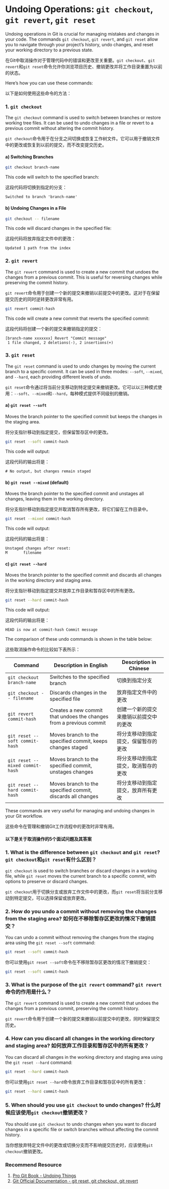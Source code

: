 # Undoing Operations: `git checkout`, `git revert`, `git reset`

Undoing operations in Git is crucial for managing mistakes and changes in your code. The commands `git checkout`, `git revert`, and `git reset` allow you to navigate through your project’s history, undo changes, and reset your working directory to a previous state.

在Git中取消操作对于管理代码中的错误和更改至关重要。`git checkout`、`git revert`和`git reset`命令允许你浏览项目历史、撤销更改并将工作目录重置为以前的状态。

Here’s how you can use these commands:

以下是如何使用这些命令的方法：

### 1. `git checkout`

The `git checkout` command is used to switch between branches or restore working tree files. It can be used to undo changes in a file or revert to a previous commit without altering the commit history.

`git checkout`命令用于在分支之间切换或恢复工作树文件。它可以用于撤销文件中的更改或恢复到以前的提交，而不改变提交历史。

#### a) Switching Branches

```bash
git checkout branch-name
```

This code will switch to the specified branch:

这段代码将切换到指定的分支：

```
Switched to branch 'branch-name'
```

#### b) Undoing Changes in a File

```bash
git checkout -- filename
```

This code will discard changes in the specified file:

这段代码将放弃指定文件中的更改：

```
Updated 1 path from the index
```

### 2. `git revert`

The `git revert` command is used to create a new commit that undoes the changes from a previous commit. This is useful for reversing changes while preserving the commit history.

`git revert`命令用于创建一个新的提交来撤销以前提交中的更改。这对于在保留提交历史的同时逆转更改非常有用。

```bash
git revert commit-hash
```

This code will create a new commit that reverts the specified commit:

这段代码将创建一个新的提交来撤销指定的提交：

```
[branch-name xxxxxxx] Revert "Commit message"
 1 file changed, 2 deletions(-), 2 insertions(+)
```

### 3. `git reset`

The `git reset` command is used to undo changes by moving the current branch to a specific commit. It can be used in three modes: `--soft`, `--mixed`, and `--hard`, each providing different levels of undo.

`git reset`命令通过将当前分支移动到特定提交来撤销更改。它可以以三种模式使用：`--soft`、`--mixed`和`--hard`，每种模式提供不同级别的撤销。

#### a) `git reset --soft`

Moves the branch pointer to the specified commit but keeps the changes in the staging area.

将分支指针移动到指定提交，但保留暂存区中的更改。

```bash
git reset --soft commit-hash
```

This code will output:

这段代码的输出将是：

```
# No output, but changes remain staged
```

#### b) `git reset --mixed` (default)

Moves the branch pointer to the specified commit and unstages all changes, leaving them in the working directory.

将分支指针移动到指定提交并取消暂存所有更改，将它们留在工作目录中。

```bash
git reset --mixed commit-hash
```

This code will output:

这段代码的输出将是：

```
Unstaged changes after reset:
M       filename
```

#### c) `git reset --hard`

Moves the branch pointer to the specified commit and discards all changes in the working directory and staging area.

将分支指针移动到指定提交并放弃工作目录和暂存区中的所有更改。

```bash
git reset --hard commit-hash
```

This code will output:

这段代码的输出将是：

```
HEAD is now at commit-hash Commit message
```

The comparison of these undo commands is shown in the table below:

这些取消操作命令的比较如下表所示：

| Command                    | Description in English                                                   | Description in Chinese                                                   |
|----------------------------|--------------------------------------------------------------------------|--------------------------------------------------------------------------|
| `git checkout branch-name`  | Switches to the specified branch                                         | 切换到指定分支                                                           |
| `git checkout -- filename`  | Discards changes in the specified file                                   | 放弃指定文件中的更改                                                     |
| `git revert commit-hash`    | Creates a new commit that undoes the changes from a previous commit      | 创建一个新的提交来撤销以前提交中的更改                                   |
| `git reset --soft commit-hash`  | Moves branch to the specified commit, keeps changes staged          | 将分支移动到指定提交，保留暂存的更改                                     |
| `git reset --mixed commit-hash` | Moves branch to the specified commit, unstages changes               | 将分支移动到指定提交，取消暂存的更改                                     |
| `git reset --hard commit-hash`  | Moves branch to the specified commit, discards all changes           | 将分支移动到指定提交，放弃所有更改                                       |

These commands are very useful for managing and undoing changes in your Git workflow.

这些命令在管理和撤销Git工作流程中的更改时非常有用。

#### 以下是关于取消操作的5个面试问题及其答案

### 1. What is the difference between `git checkout` and `git reset`? `git checkout`和`git reset`有什么区别？

 
`git checkout` is used to switch branches or discard changes in a working file, while `git reset` moves the current branch to a specific commit, with options to preserve or discard changes.

`git checkout`用于切换分支或放弃工作文件中的更改，而`git reset`将当前分支移动到特定提交，可以选择保留或放弃更改。

### 2. How do you undo a commit without removing the changes from the staging area? 如何在不移除暂存区更改的情况下撤销提交？

 
You can undo a commit without removing the changes from the staging area using the `git reset --soft` command:

```bash
git reset --soft commit-hash
```

你可以使用`git reset --soft`命令在不移除暂存区更改的情况下撤销提交：

```bash
git reset --soft commit-hash
```

### 3. What is the purpose of the `git revert` command? `git revert`命令的作用是什么？

 
The `git revert` command is used to create a new commit that undoes the changes from a previous commit, preserving the commit history.

`git revert`命令用于创建一个新的提交来撤销以前提交中的更改，同时保留提交历史。

### 4. How can you discard all changes in the working directory and staging area? 如何放弃工作目录和暂存区中的所有更改？

 
You can discard all changes in the working directory and staging area using the `git reset --hard` command:

```bash
git reset --hard commit-hash
```

你可以使用`git reset --hard`命令放弃工作目录和暂存区中的所有更改：

```bash
git reset --hard commit-hash
```

### 5. When should you use `git checkout` to undo changes? 什么时候应该使用`git checkout`撤销更改？

 
You should use `git checkout` to undo changes when you want to discard changes in a specific file or switch branches without affecting the commit history.

当你想放弃特定文件中的更改或切换分支而不影响提交历史时，应该使用`git checkout`撤销更改。

### Recommend Resource
1. [Pro Git Book - Undoing Things](https://git-scm.com/book/en/v2/Git-Tools-Reset-Demystified)
2. [Git Official Documentation - git reset, git checkout, git revert](https://git-scm.com/docs)
